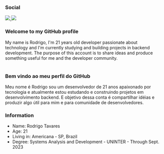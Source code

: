<div>
  <h3>Social</h3>
  <a href="https://twitter.com/idvazio">
    <img src="https://img.shields.io/badge/Twitter-FFFFFF?style=for-the-badge&logo=twitter&logoColor=black"/>
  </a>
  <a href="https://www.linkedin.com/in/rodrigo-tavares-/">
    <img src="https://img.shields.io/badge/linkedin-FFFFFF.svg?style=for-the-badge&logo=linkedin&logoColor=black"/>
  </a>
</div>


### Welcome to my GitHub profile

My name is Rodrigo, I'm 21 years old developer passionate about technology and I'm currently studying and building projects in backend development.
The purpose of this account is to share ideas and produce something useful for me and the developer community. <br/> </br>

### Bem vindo ao meu perfil do GitHub

Meu nome é Rodrigo sou um desenvolvedor de 21 anos apaixonado por tecnologia e atualmente estou estudando e construindo projetos em desenvolvimento backend.
E objetivo dessa conta é compartilhar idéias e produzir algo útil para mim e para comunidade de desenvolvedores.


### Information

* Name: Rodrigo Tavares <br>
* Age: 21 <br>
* Living in: Americana - SP, Brazil <br>
* Degree: Systems Analysis and Development - UNINTER - Through Sept. 2023 <br> 

<!--
**RodrigoSousaTavares/RodrigoSousaTavares** is a ✨ _special_ ✨ repository because its `README.md` (this file) appears on your GitHub profile.

Here are some ideas to get you started:

- 🔭 I’m currently working on ...
- 🌱 I’m currently learning ...
- 👯 I’m looking to collaborate on ...
- 🤔 I’m looking for help with ...
- 💬 Ask me about ...
- 📫 How to reach me: ...
- 😄 Pronouns: ...
- ⚡ Fun fact: ...
-->
